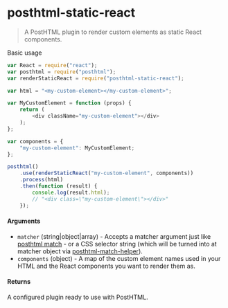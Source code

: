 # posthtml-static-react

> A PostHTML plugin to render custom elements as static React components.

Basic usage

```js
var React = require("react");
var posthtml = require("posthtml");
var renderStaticReact = require("posthtml-static-react");

var html = "<my-custom-element></my-custom-element>";

var MyCustomElement = function (props) {
	return (
		<div className="my-custom-element"></div>
	);
};

var components = {
	"my-custom-element": MyCustomElement;
};

posthtml()
	.use(renderStaticReact("my-custom-element", components))
	.process(html)
	.then(function (result) {
		console.log(result.html);
		// "<div class=\"my-custom-element\"></div>"
	});
```


#### Arguments

* `matcher` (string|object|array) - Accepts a matcher argument just like [posthtml match](https://github.com/posthtml/posthtml/blob/master/README.md#match-objectstringregexp-functionposthtmlnode-posthtmlnodestring) - or a CSS selector string (which will be turned into at matcher object via [posthtml-match-helper](https://github.com/rasmusfl0e/posthtml-match-helper)).
* `components` (object) - A map of the custom element names used in your HTML and the React components you want to render them as.

#### Returns

A configured plugin ready to use with PostHTML.